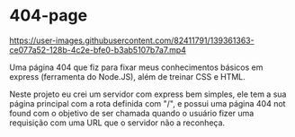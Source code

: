 # 404-page




https://user-images.githubusercontent.com/82411791/139361363-ce077a52-128b-4c2e-bfe0-b3ab5107b7a7.mp4



Uma página 404 que fiz para fixar meus conhecimentos básicos em express (ferramenta do Node.JS), além de treinar CSS e HTML.

Neste projeto eu crei um servidor com express bem simples, ele tem a sua página principal com a rota definida com "/", e possui uma página 404 not found com o objetivo 
de ser chamada quando o usuário fizer uma requisição com uma URL que o servidor não a reconheça.
